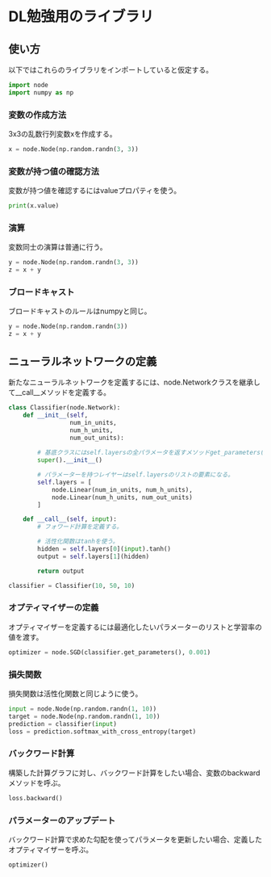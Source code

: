 # DL勉強用のライブラリ

## 使い方

以下ではこれらのライブラリをインポートしていると仮定する。

~~~python
import node
import numpy as np
~~~

### 変数の作成方法

3x3の乱数行列変数xを作成する。

~~~python
x = node.Node(np.random.randn(3, 3))
~~~

### 変数が持つ値の確認方法

変数が持つ値を確認するにはvalueプロパティを使う。

~~~python
print(x.value)
~~~

### 演算

変数同士の演算は普通に行う。

~~~python
y = node.Node(np.random.randn(3, 3))
z = x + y
~~~

### ブロードキャスト

ブロードキャストのルールはnumpyと同じ。

~~~python
y = node.Node(np.random.randn(3))
z = x + y
~~~

## ニューラルネットワークの定義

新たなニューラルネットワークを定義するには、node.Networkクラスを継承して__call__メソッドを定義する。

~~~python
class Classifier(node.Network):
    def __init__(self, 
                 num_in_units, 
                 num_h_units,
                 num_out_units):
        
        # 基底クラスにはself.layersの全パラメータを返すメソッドget_parameters()が定義されている。
        super().__init__()

        # パラメーターを持つレイヤーはself.layersのリストの要素になる。
        self.layers = [
            node.Linear(num_in_units, num_h_units),
            node.Linear(num_h_units, num_out_units)
        ]

    def __call__(self, input):
        # フォワード計算を定義する。

        # 活性化関数はtanhを使う。
        hidden = self.layers[0](input).tanh()
        output = self.layers[1](hidden)

        return output

classifier = Classifier(10, 50, 10)
~~~

### オプティマイザーの定義

オプティマイザーを定義するには最適化したいパラメーターのリストと学習率の値を渡す。

~~~python
optimizer = node.SGD(classifier.get_parameters(), 0.001)
~~~

### 損失関数

損失関数は活性化関数と同じように使う。

~~~python
input = node.Node(np.random.randn(1, 10))
target = node.Node(np.random.randn(1, 10))
prediction = classifier(input)
loss = prediction.softmax_with_cross_entropy(target)
~~~

### バックワード計算

構築した計算グラフに対し、バックワード計算をしたい場合、変数のbackwardメソッドを呼ぶ。

~~~python
loss.backward()
~~~

### パラメーターのアップデート

バックワード計算で求めた勾配を使ってパラメータを更新したい場合、定義したオプティマイザーを呼ぶ。

~~~python
optimizer()
~~~
